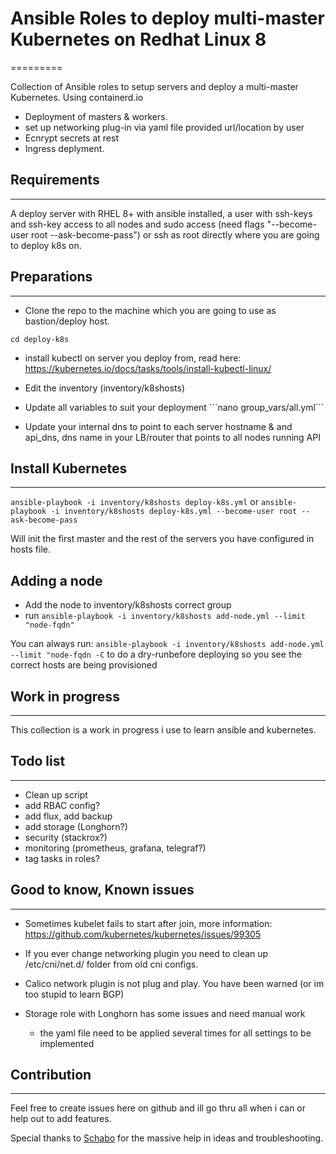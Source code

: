 # Ansible Roles to deploy multi-master Kubernetes on Redhat Linux 8
=========

Collection of Ansible roles to setup servers and deploy a multi-master Kubernetes. Using containerd.io

- Deployment of masters & workers.
- set up networking plug-in via yaml file provided url/location by user
- Ecnrypt secrets at rest
- Ingress deplyment.

## Requirements
------------

A deploy server with RHEL 8+ with ansible installed, a user with ssh-keys and ssh-key access to all nodes and sudo access (need flags "--become-user root --ask-become-pass") or ssh as root directly where you are going to deploy k8s on.

## Preparations
--------------

- Clone the repo to the machine which you are going to use as bastion/deploy host.

```git clone deploy-k8s CHANGE URL!
cd deploy-k8s
```

- install kubectl on server you deploy from, read here: https://kubernetes.io/docs/tasks/tools/install-kubectl-linux/

- Edit the inventory (inventory/k8shosts)

- Update all variables to suit your deployment
´´´nano group_vars/all.yml´´´

- Update your internal dns to point to each server hostname & and api_dns, dns name in your LB/router that points to all nodes running API

## Install Kubernetes
------------

`ansible-playbook -i inventory/k8shosts deploy-k8s.yml`
or
`ansible-playbook -i inventory/k8shosts deploy-k8s.yml --become-user root --ask-become-pass`

Will init the first master and the rest of the servers you have configured in hosts file.

## Adding a node
- Add the node to inventory/k8shosts correct group
- run 
    `ansible-playbook -i inventory/k8shosts add-node.yml --limit "node-fqdn"`

You can always run: 
`ansible-playbook -i inventory/k8shosts add-node.yml --limit "node-fqdn -C` to do a dry-runbefore deploying so you see the correct hosts are being provisioned

## Work in progress
----------------

This collection is a work in progress i use to learn ansible and kubernetes.

## Todo list
----------------

- Clean up script
- add RBAC config?
- add flux, add backup
- add storage (Longhorn?)
- security (stackrox?)
- monitoring (prometheus, grafana, telegraf?)
- tag tasks in roles?

## Good to know, Known issues
----------------

- Sometimes kubelet fails to start after join, more information:
https://github.com/kubernetes/kubernetes/issues/99305

- If you ever change networking plugin you need to clean up /etc/cni/net.d/ folder from old cni configs.

- Calico network plugin is not plug and play. You have been warned (or im too stupid to learn BGP)

- Storage role with Longhorn has some issues and need manual work
  - the yaml file need to be applied several times for all settings to be implemented

## Contribution
------------------

Feel free to create issues here on github and ill go thru all when i can or help out to add features.

Special thanks to [Schabo](https://github.com/Schabo) for the massive help in ideas and troubleshooting.
